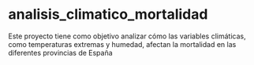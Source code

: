 # analisis_climatico_mortalidad
Este proyecto tiene como objetivo analizar cómo las variables climáticas, como temperaturas extremas y humedad, afectan la mortalidad en las diferentes provincias de España
